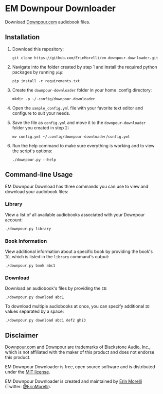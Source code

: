 # EM Downpour Downloader #

Download [Downpour.com](#disclaimer) audiobook files.

## Installation

1. Download this repository:

    ```
    git clone https://github.com/ErinMorelli/em-downpour-downloader.git
    ```

2. Navigate into the folder created by step 1 and install the required python packages by running `pip`:

    ```
    pip install -r requirements.txt
    ```

3. Create the `downpour-downloader` folder in your home .config directory: 

    ```
    mkdir -p ~/.config/downpour-downloader
    ```

4. Open the `sample_config.yml` file with your favorite text editor and configure to suit your needs.

5. Save the file as `config.yml` and move it to the `downpour-downloader` folder you created in step 2:
    
    ```
    mv config.yml ~/.config/downpour-downloader/config.yml
    ```

6. Run the help command to make sure everything is working and to view the script's options:

    ```
    ./downpour.py --help
    ```


## Command-line Usage

EM Downpour Download has three commands you can use to view and download your audiobook files:

### Library

View a list of all available audiobooks associated with your Downpour account:

```
./downpour.py library
```


### Book Information

View additional information about a specific book by providing the book's `ID`, which is listed in the `library` command's output:

```
./downpour.py book abc1
```


### Download

Download an audiobook's files by providing the `ID`:

```
./downpour.py download abc1
```

To download multiple audiobooks at once, you can specify additional `ID` values separated by a space:

```
./downpour.py download abc1 def2 ghi3
```


## Disclaimer

[Downpour.com](http://www.downpour.com/) and Downpour are trademarks of Blackstone Audio, Inc., which is not affiliated with the maker of this product and does not endorse this product.

EM Downpour Downloader is free, open source software and is distributed under the [MIT license](https://opensource.org/licenses/MIT).

EM Downpour Downloader is created and maintained by [Erin Morelli](https://www.erinmorelli.com) (Twitter: [@ErinMorelli](http://twitter.com/ErinMorelli)).
